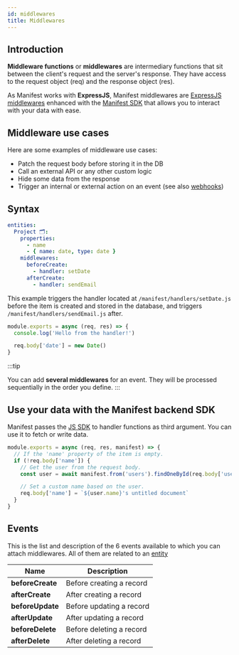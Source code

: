 ```yaml
---
id: middlewares
title: Middlewares
---
```


## Introduction

**Middleware functions** or **middlewares** are intermediary functions that sit between the client's request and the server's response. They have access to the request object (req) and the response object (res).

As Manifest works with **ExpressJS**, Manifest middlewares are [ExpressJS middlewares](https://expressjs.com/en/guide/using-middleware.html) enhanced with the [Manifest SDK](./crud.md#using-the-javascript-sdk) that allows you to interact with your data with ease.

## Middleware use cases

Here are some examples of middleware use cases:

- Patch the request body before storing it in the DB
- Call an external API or any other custom logic
- Hide some data from the response
- Trigger an internal or external action on an event (see also [webhooks](./webhooks.md))

## Syntax

```yaml title="manifest/backend.yml"
entities:
  Project 🗂️:
    properties:
      - name
      - { name: date, type: date }
    middlewares:
      beforeCreate:
        - handler: setDate
      afterCreate:
        - handler: sendEmail
```

This example triggers the handler located at `/manifest/handlers/setDate.js` before the item is created and stored in the database, and triggers `/manifest/handlers/sendEmail.js` after.

```js title="manifest/handlers/setDate.js"
module.exports = async (req, res) => {
  console.log('Hello from the handler!')

  req.body['date'] = new Date()
}
```

:::tip

You can add **several middlewares** for an event. They will be processed sequentially in the order you define.
:::

## Use your data with the Manifest backend SDK

Manifest passes the [JS SDK](./crud.md#using-the-javascript-sdk) to handler functions as third argument. You can use it to fetch or write data.

```js title="manifest/handlers/patchDocumentNameIfEmpty.js"
module.exports = async (req, res, manifest) => {
  // If the 'name' property of the item is empty.
  if (!req.body['name']) {
    // Get the user from the request body.
    const user = await manifest.from('users').findOneById(req.body['userId'])

    // Set a custom name based on the user.
    req.body['name'] = `${user.name}'s untitled document`
  }
}
```

## Events

This is the list and description of the 6 events available to which you can attach middlewares. All of them are related to an [entity](./entities.md)

| Name             | Description              |
| ---------------- | ------------------------ |
| **beforeCreate** | Before creating a record |
| **afterCreate**  | After creating a record  |
| **beforeUpdate** | Before updating a record |
| **afterUpdate**  | After updating a record  |
| **beforeDelete** | Before deleting a record |
| **afterDelete**  | After deleting a record  |
